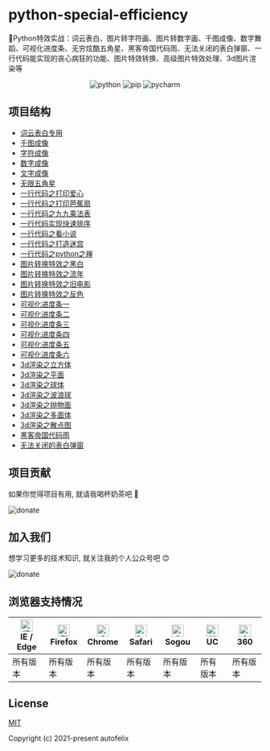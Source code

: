 # python-special-efficiency
🌈Python特效实战：词云表白、图片转字符画、图片转数字画、千图成像、数字舞蹈、可视化进度条、无穷炫酷五角星、黑客帝国代码雨、无法关闭的表白弹窗、一行代码能实现的丧心病狂的功能、图片特效转换、高级图片特效处理、3d图片渲染等

<p align="center">
  <img src="https://img.shields.io/badge/python->=3.0-ff69b4.svg" alt="python">
  <img src="https://img.shields.io/badge/pip->=3.0-6bb59a.svg" alt="pip">
  <img src="https://img.shields.io/badge/pycharm->=3.0-brightgreen.svg" alt="pycharm">
</p>

## 项目结构
- [词云表白专用](https://github.com/autofelix/python-special-efficiency/blob/main/word_cloud/main.py)
- [千图成像](https://github.com/autofelix/python-special-efficiency/blob/main/thousand_map_imaging/main.py)
- [字符成像](https://github.com/autofelix/python-special-efficiency/blob/main/charset_picture/main.py)
- [数字成像](https://github.com/autofelix/python-special-efficiency/blob/main/digital_picture/main.py)
- [文字成像](https://github.com/autofelix/python-special-efficiency/blob/main/word_picture/main.py)
- [无限五角星](https://github.com/autofelix/python-special-efficiency/blob/main/endless_star/main.py)
- [一行代码之打印爱心](https://github.com/autofelix/python-special-efficiency/blob/main/one_line_code/line_1.py)
- [一行代码之打印芭蕉扇](https://github.com/autofelix/python-special-efficiency/blob/main/one_line_code/line_2.py)
- [一行代码之九九乘法表](https://github.com/autofelix/python-special-efficiency/blob/main/one_line_code/line_3.py)
- [一行代码实现快速排序](https://github.com/autofelix/python-special-efficiency/blob/main/one_line_code/line_4.py)
- [一行代码之看小说](https://github.com/autofelix/python-special-efficiency/blob/main/one_line_code/line_5.py)
- [一行代码之打造迷宫](https://github.com/autofelix/python-special-efficiency/blob/main/one_line_code/line_6.py)
- [一行代码之python之禅](https://github.com/autofelix/python-special-efficiency/blob/main/one_line_code/line_7.py)
- [图片转换特效之黑白](https://github.com/autofelix/python-special-efficiency/blob/main/picture_effects_conversion/effects_1.py)
- [图片转换特效之流年](https://github.com/autofelix/python-special-efficiency/blob/main/picture_effects_conversion/effects_2.py)
- [图片转换特效之旧电影](https://github.com/autofelix/python-special-efficiency/blob/main/picture_effects_conversion/effects_3.py)
- [图片转换特效之反色](https://github.com/autofelix/python-special-efficiency/blob/main/picture_effects_conversion/effects_4.py)
- [可视化进度条一](https://github.com/autofelix/python-special-efficiency/blob/main/progress_bar/progress_1.py)
- [可视化进度条二](https://github.com/autofelix/python-special-efficiency/blob/main/progress_bar/progress_2.py)
- [可视化进度条三](https://github.com/autofelix/python-special-efficiency/blob/main/progress_bar/progress_3.py)
- [可视化进度条四](https://github.com/autofelix/python-special-efficiency/blob/main/progress_bar/progress_4.py)
- [可视化进度条五](https://github.com/autofelix/python-special-efficiency/blob/main/progress_bar/progress_5.py)
- [可视化进度条六](https://github.com/autofelix/python-special-efficiency/blob/main/progress_bar/progress_6.py)
- [3d渲染之立方体](https://github.com/autofelix/python-special-efficiency/blob/main/rendering_3d_effect/rendering_1.py)
- [3d渲染之平面](https://github.com/autofelix/python-special-efficiency/blob/main/rendering_3d_effect/rendering_2.py)
- [3d渲染之球体](https://github.com/autofelix/python-special-efficiency/blob/main/rendering_3d_effect/rendering_3.py)
- [3d渲染之波浪球](https://github.com/autofelix/python-special-efficiency/blob/main/rendering_3d_effect/rendering_4.py)
- [3d渲染之抛物面](https://github.com/autofelix/python-special-efficiency/blob/main/rendering_3d_effect/rendering_5.py)
- [3d渲染之多面体](https://github.com/autofelix/python-special-efficiency/blob/main/rendering_3d_effect/rendering_6.py)
- [3d渲染之散点图](https://github.com/autofelix/python-special-efficiency/blob/main/rendering_3d_effect/rendering_7.py)
- [黑客帝国代码雨](https://github.com/autofelix/python-special-efficiency/blob/main/the_matrix_code_rain/main.py)
- [无法关闭的表白弹窗](https://github.com/autofelix/python-special-efficiency/blob/main/successful_confession/main.py)

## 项目贡献

如果你觉得项目有用, 就请我喝杯奶茶吧 :tropical_drink:

![donate](https://autofelix.github.io/autofelix/assets/imgs/sponsor.png)

## 加入我们

想学习更多的技术知识, 就关注我的个人公众号吧 :blush:

![donate](https://autofelix.github.io/autofelix/assets/imgs/userinfo.png)

## 浏览器支持情况

| [<img src="https://autofelix.github.io/autofelix/assets/icons/ie.svg" alt="IE / Edge" width="24px" height="24px" />](https://godban.github.io/browsers-support-badges/)</br>IE / Edge | [<img src="https://autofelix.github.io/autofelix/assets/icons/firefox.svg" alt="Firefox" width="24px" height="24px" />](https://godban.github.io/browsers-support-badges/)</br>Firefox | [<img src="https://autofelix.github.io/autofelix/assets/icons/chrome.svg" alt="Chrome" width="24px" height="24px" />](https://godban.github.io/browsers-support-badges/)</br>Chrome | [<img src="https://autofelix.github.io/autofelix/assets/icons/safari.svg" alt="Safari" width="24px" height="24px" />](https://godban.github.io/browsers-support-badges/)</br>Safari | [<img src="https://autofelix.github.io/autofelix/assets/icons/sogou.svg" alt="Sogou" width="24px" height="24px" />](https://godban.github.io/browsers-support-badges/)</br>Sogou | [<img src="https://autofelix.github.io/autofelix/assets/icons/uc.svg" alt="UC" width="24px" height="24px" />](https://godban.github.io/browsers-support-badges/)</br>UC | [<img src="https://autofelix.github.io/autofelix/assets/icons/360.svg" alt="360" width="24px" height="24px" />](https://godban.github.io/browsers-support-badges/)</br>360 |
| --------- | --------- | --------- | --------- | --------- | --------- | --------- |
| 所有版本 | 所有版本 | 所有版本 | 所有版本 | 所有版本 | 所有版本 | 所有版本 |

## License

[MIT](https://github.com/autofelix/python-special-efficiency/blob/main/LICENSE)

Copyright (c) 2021-present autofelix

